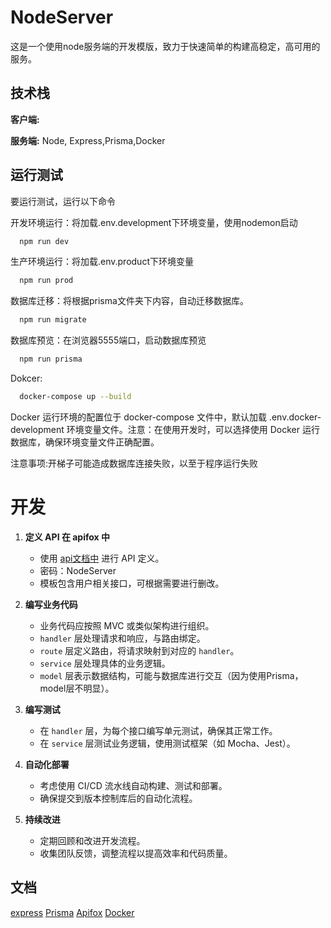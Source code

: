 
# NodeServer

这是一个使用node服务端的开发模版，致力于快速简单的构建高稳定，高可用的服务。


## 技术栈

**客户端:**

**服务端:** Node, Express,Prisma,Docker


## 运行测试

要运行测试，运行以下命令

开发环境运行：将加载.env.development下环境变量，使用nodemon启动
```bash
  npm run dev
```

生产环境运行：将加载.env.product下环境变量
```bash
  npm run prod
```

数据库迁移：将根据prisma文件夹下内容，自动迁移数据库。
```bash
  npm run migrate
```
数据库预览：在浏览器5555端口，启动数据库预览
```bash
  npm run prisma
```

Dokcer:
```bash
  docker-compose up --build
```
 Docker 运行环境的配置位于 docker-compose 文件中，默认加载 .env.docker-development 环境变量文件。注意：在使用开发时，可以选择使用 Docker 运行数据库，确保环境变量文件正确配置。

 注意事项:开梯子可能造成数据库连接失败，以至于程序运行失败

# 开发

1. **定义 API 在 apifox 中**
   - 使用 [api文档中](https://2gleddbc8g.apifox.cn/api-141489153) 进行 API 定义。
   - 密码：NodeServer
   - 模板包含用户相关接口，可根据需要进行删改。

2. **编写业务代码**
   - 业务代码应按照 MVC 或类似架构进行组织。
   - `handler` 层处理请求和响应，与路由绑定。
   - `route` 层定义路由，将请求映射到对应的 `handler`。
   - `service` 层处理具体的业务逻辑。
   - `model` 层表示数据结构，可能与数据库进行交互（因为使用Prisma，model层不明显）。

3. **编写测试**
   - 在 `handler` 层，为每个接口编写单元测试，确保其正常工作。
   - 在 `service` 层测试业务逻辑，使用测试框架（如 Mocha、Jest）。

4. **自动化部署**
   - 考虑使用 CI/CD 流水线自动构建、测试和部署。
   - 确保提交到版本控制库后的自动化流程。

5. **持续改进**
   - 定期回顾和改进开发流程。
   - 收集团队反馈，调整流程以提高效率和代码质量。


## 文档

[express](https://nodejs.cn/express/guide/)
[Prisma](https://prisma.yoga/concepts/components/prisma-schema#accessing-environment-variables-from-the-schema)
[Apifox](https://apifox.com/?utm_source=baidu&utm_medium=sem&utm_campaign=251527561&utm_content=7811417731&utm_term=apifox%E8%BF%9E%E6%8E%A5%E6%95%B0%E6%8D%AE%E5%BA%93&bd_vid=6126891854488729200)
[Docker](https://www.docker.com/)
